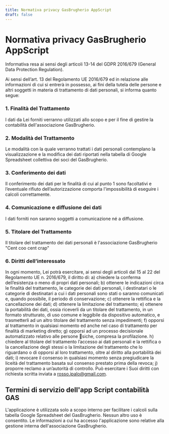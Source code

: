 ```yaml
---
title: Normativa privacy GasBrugherio AppScript
draft: false
---
```

# Normativa privacy GasBrugherio AppScript

Informativa resa ai sensi degli articoli 13-14 del GDPR 2016/679 (General Data Protection Regulation).

Ai sensi dell’art. 13 del Regolamento UE 2016/679 ed in relazione alle informazioni di cui si entrerà in possesso, ai fini della tutela delle persone e altri soggetti in materia di trattamento di dati personali, si informa quanto segue:

### 1. Finalità del Trattamento
I dati da Lei forniti verranno utilizzati allo scopo e per il fine di gestire la contabilità dell'associazione GasBrugherio.

### 2. Modalità del Trattamento
Le modalità con la quale verranno trattati i dati personali contemplano la visualizzazione e la modifica dei dati riportati nella tabella di Google Spreadsheet collettiva dei soci del GasBrugherio.
### 3. Conferimento dei dati
Il conferimento dei dati per le finalità di cui al punto 1 sono facoltativi e l’eventuale rifiuto dell’autorizzazione comporta l'impossibilità di eseguire i calcoli correttamente.
### 4. Comunicazione e diffusione dei dati
I dati forniti non saranno soggetti a comunicazione né a diffusione.
### 5. Titolare del Trattamento
Il titolare del trattamento dei dati personali è l'associazione GasBrugherio "Cent coo cent crap"
### 6. Diritti dell’interessato
In ogni momento, Lei potrà esercitare, ai sensi degli articoli dal 15 al 22 del Regolamento UE n. 2016/679, il diritto di:
a) chiedere la conferma dell’esistenza o meno di propri dati personali;
b) ottenere le indicazioni circa le finalità del trattamento, le categorie dei dati personali, i destinatari o le categorie di destinatari a cui i dati personali sono stati o saranno comunicati e, quando possibile, il periodo di conservazione;
c) ottenere la rettifica e la cancellazione dei dati;
d) ottenere la limitazione del trattamento;
e) ottenere la portabilità dei dati, ossia riceverli da un titolare del trattamento, in un formato strutturato, di uso comune e leggibile da dispositivo automatico, e trasmetterli ad un altro titolare del trattamento senza impedimenti;
f) opporsi al trattamento in qualsiasi momento ed anche nel caso di trattamento per finalità di marketing diretto;
g) opporsi ad un processo decisionale automatizzato relativo alle persone siche, compresa la profilazione.
h) chiedere al titolare del trattamento l’accesso ai dati personali e la rettifica o la cancellazione degli stessi o la limitazione del trattamento che lo riguardano o di opporsi al loro trattamento, oltre al diritto alla portabilità dei dati;
i) revocare il consenso in qualsiasi momento senza pregiudicare la liceità del trattamento basata sul consenso prestato prima della revoca;
j) proporre reclamo a un’autorità di controllo.
Può esercitare i Suoi diritti con richiesta scritta inviata a rosso.ipalo@gmail.com.

## Termini di servizio dell'app Script contabilità GAS

L'applicazione è utilizzata solo a scopo interno per facilitare i calcoli sulla tabella Google Spreadsheet del GasBrugherio. Nessun altro uso è consentito. Le informazioni a cui ha accesso l'applicazione sono relative alla gestione interna dell'associazione GasBrugherio.
